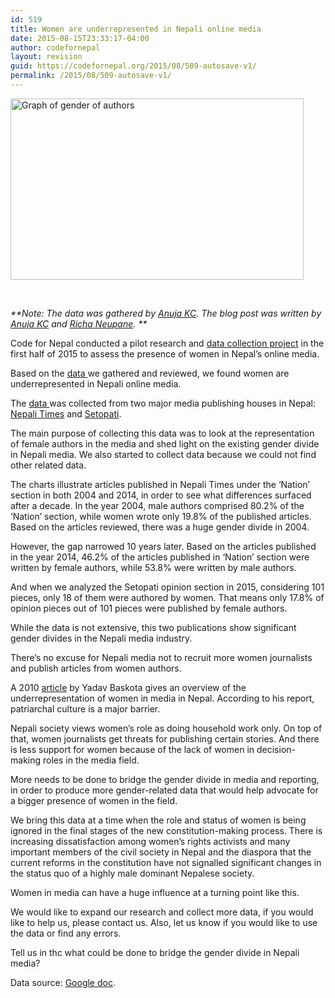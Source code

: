 ```yaml
---
id: 519
title: Women are underrepresented in Nepali online media
date: 2015-08-15T23:33:17-04:00
author: codefornepal
layout: revision
guid: https://codefornepal.org/2015/08/509-autosave-v1/
permalink: /2015/08/509-autosave-v1/
---
```

[<img class="alignnone size-full wp-image-514" src="https://codefornepal.org/wp-content/uploads/2015/08/image.png" alt="Graph of gender of authors" width="469" height="290" srcset="https://codefornepal.org/wp-content/uploads/2015/08/image.png 469w, https://codefornepal.org/wp-content/uploads/2015/08/image-300x186.png 300w" sizes="(max-width: 469px) 100vw, 469px" />](https://codefornepal.org/wp-content/uploads/2015/08/image.png)

&nbsp;

_**Note: The data was gathered by <a href="https://codefornepal.org/staff/anuja-kc/" target="_blank">Anuja KC</a>. The blog post was written by <a href="https://codefornepal.org/staff/anuja-kc/" target="_blank">Anuja KC</a> and <a href="https://codefornepal.org/staff/richa-neupane/" target="_blank">Richa Neupane</a>. **_

Code for Nepal conducted a pilot research and <a href="https://docs.google.com/spreadsheets/d/10V5oFHbUV0PhSd6ZYhQm5CokZxmhki-tvNPzFWb9pCc/edit?usp=sharing" target="_blank">data collection project</a> in the first half of 2015 to assess the presence of women in Nepal’s online media.

Based on the <a href="https://docs.google.com/spreadsheets/d/10V5oFHbUV0PhSd6ZYhQm5CokZxmhki-tvNPzFWb9pCc/edit?usp=sharing" target="_blank">data </a>we gathered and reviewed, we found women are underrepresented in Nepali online media.

The <a href="https://docs.google.com/spreadsheets/d/10V5oFHbUV0PhSd6ZYhQm5CokZxmhki-tvNPzFWb9pCc/edit?usp=sharing" target="_blank">data </a>was collected from two major media publishing houses in Nepal: [Nepali Times](http://nepalitimes.com/) and <a href="http://setopati.net/opinion/" target="_blank">Setopati</a>.

The main purpose of collecting this data was to look at the representation of female authors in the media and shed light on the existing gender divide in Nepali media. We also started to collect data because we could not find other related data.

The charts illustrate articles published in Nepali Times under the &#8216;Nation&#8217; section in both 2004 and 2014, in order to see what differences surfaced after a decade. In the year 2004, male authors comprised 80.2% of the &#8216;Nation&#8217; section, while women wrote only 19.8% of the published articles. Based on the articles reviewed, there was a huge gender divide in 2004.



However, the gap narrowed 10 years later. Based on the articles published in the year 2014, 46.2% of the articles published in &#8216;Nation&#8217; section were written by female authors, while 53.8% were written by male authors.



And when we analyzed the Setopati opinion section in 2015, considering 101 pieces, only 18 of them were authored by women. That means only 17.8% of opinion pieces out of 101 pieces were published by female authors.



While the data is not extensive, this two publications show significant gender divides in the Nepali media industry.

There’s no excuse for Nepali media not to recruit more women journalists and publish articles from women authors.

A 2010 <a href="http://www.internationalpeaceandconflict.org/profiles/blogs/nepal-women-in-media#.VbvcDpNVikp" target="_blank">article</a> by Yadav Baskota gives an overview of the underrepresentation of women in media in Nepal. According to his report, patriarchal culture is a major barrier.

Nepali society views women’s role as doing household work only. On top of that, women journalists get threats for publishing certain stories. And there is less support for women because of the lack of women in decision-making roles in the media field.

More needs to be done to bridge the gender divide in media and reporting, in order to produce more gender-related data that would help advocate for a bigger presence of women in the field.

We bring this data at a time when the role and status of women is being ignored in the final stages of the new constitution-making process. There is increasing dissatisfaction among women’s rights activists and many important members of the civil society in Nepal and the diaspora that the current reforms in the constitution have not signalled significant changes in the status quo of a highly male dominant Nepalese society.

Women in media can have a huge influence at a turning point like this.

<span style="font-weight: 400;">We would like to expand our research and collect more data, if you would like to help us, please contact us. Also, let us know if you would like to use the data or find any errors.</span>

Tell us in thc what could be done to bridge the gender divide in Nepali media?

Data source: <a href="https://docs.google.com/spreadsheets/d/10V5oFHbUV0PhSd6ZYhQm5CokZxmhki-tvNPzFWb9pCc/edit?usp=sharing" target="_blank">Google doc</a>.